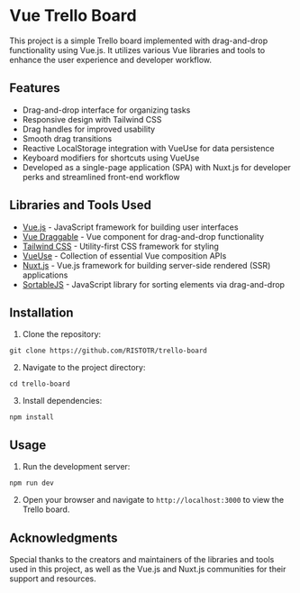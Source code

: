 # Vue Trello Board

This project is a simple Trello board implemented with drag-and-drop functionality using Vue.js. It utilizes various Vue libraries and tools to enhance the user experience and developer workflow.

## Features

- Drag-and-drop interface for organizing tasks
- Responsive design with Tailwind CSS
- Drag handles for improved usability
- Smooth drag transitions
- Reactive LocalStorage integration with VueUse for data persistence
- Keyboard modifiers for shortcuts using VueUse
- Developed as a single-page application (SPA) with Nuxt.js for developer perks and streamlined front-end workflow

## Libraries and Tools Used

- [Vue.js](https://vuejs.org/) - JavaScript framework for building user interfaces
- [Vue Draggable](https://github.com/SortableJS/vue.draggable.next) - Vue component for drag-and-drop functionality
- [Tailwind CSS](https://tailwindcss.com/) - Utility-first CSS framework for styling
- [VueUse](https://vueuse.org/) - Collection of essential Vue composition APIs
- [Nuxt.js](https://nuxtjs.org/) - Vue.js framework for building server-side rendered (SSR) applications
- [SortableJS](https://sortablejs.github.io/Sortable/) - JavaScript library for sorting elements via drag-and-drop

## Installation

1. Clone the repository:

```
git clone https://github.com/RISTOTR/trello-board
```

2. Navigate to the project directory:

```
cd trello-board
```

3. Install dependencies:

```
npm install
```

## Usage

1. Run the development server:

```
npm run dev
```

2. Open your browser and navigate to `http://localhost:3000` to view the Trello board.


## Acknowledgments

Special thanks to the creators and maintainers of the libraries and tools used in this project, as well as the Vue.js and Nuxt.js communities for their support and resources.
